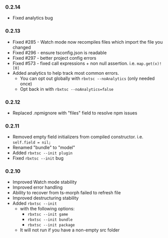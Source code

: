 ### **0.2.14**
- Fixed analytics bug

### **0.2.13**
- Fixed #285 - Watch mode now recompiles files which import the file you changed
- Fixed #296 - ensure tsconfig.json is readable
- Fixed #297 - better project config errors
- Fixed #573 - fixed call expressions + non null assertion. i.e. `map.get(x)![0]`
- Added analytics to help track most common errors.
	- You can opt out globally with `rbxtsc --noAnalytics` (only needed once)
	- Opt back in with `rbxtsc --noAnalytics=false`

### **0.2.12**
- Replaced .npmignore with "files" field to resolve npm issues

### **0.2.11**
- Removed empty field initializers from compiled constructor. i.e. `self.field = nil;`
- Renamed "bundle" to "model"
- Added `rbxtsc --init plugin`
- Fixed `rbxtsc --init` bug

### **0.2.10**
- Improved Watch mode stability
- Improved error handling
- Ability to recover from ts-morph failed to refresh file
- Improved destructuring stability
- Added `rbxtsc --init`
	- with the following options:
		- `rbxtsc --init game`
		- `rbxtsc --init bundle`
		- `rbxtsc --init package`
	- It will not run if you have a non-empty src folder